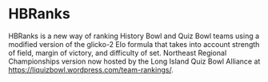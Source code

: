 # HBRanks
HBRanks is a new way of ranking History Bowl and Quiz Bowl teams using a modified version of the glicko-2 Elo formula that takes into account strength of field, margin of victory, and difficulty of set. Northeast Regional Championships version now hosted by the Long Island Quiz Bowl Alliance at https://liquizbowl.wordpress.com/team-rankings/.
